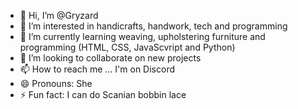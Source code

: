 - 👋 Hi, I’m @Gryzard
- 👀 I’m interested in handicrafts, handwork, tech and programming
- 🌱 I’m currently learning weaving, upholstering furniture and programming (HTML, CSS, JavaScvript and Python)
- 💞️ I’m looking to collaborate on new projects
- 📫 How to reach me ... I'm on Discord
- 😄 Pronouns: She
- ⚡ Fun fact: I can do Scanian bobbin lace

<!---
Gryzard/Gryzard is a ✨ special ✨ repository because its `README.md` (this file) appears on your GitHub profile.
You can click the Preview link to take a look at your changes.
--->
